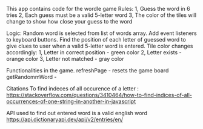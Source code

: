 This app contains code for the wordle game
Rules:
1, Guess the word in 6 tries
2, Each guess must be a valid 5-letter word
3, The color of the tiles will change to show how close your guess to the word

Logic:
Random word is selected from list of words array.
Add event listeners to keyboard buttons.
Find the position of each letter of guessed word to give clues to user when a valid 5-letter word is entered.
Tile color changes accordingly:
1, Letter in correct position - green color
2, Letter exists - orange color
3, Letter not matched - gray color

Functionalities in the game.
refreshPage - resets the game board
getRandommWord - 

Citations
To find indeces of all occurence of a letter :
https://stackoverflow.com/questions/3410464/how-to-find-indices-of-all-occurrences-of-one-string-in-another-in-javascript 

API used to find out entered word is a valid english word
https://api.dictionaryapi.dev/api/v2/entries/en/


